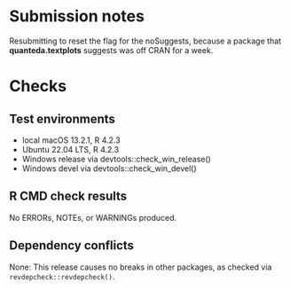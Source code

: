 # Submission notes

Resubmitting to reset the flag for the noSuggests, because a package that **quanteda.textplots** suggests was off CRAN for a week.

# Checks

## Test environments

* local macOS 13.2.1, R 4.2.3
* Ubuntu 22.04 LTS, R 4.2.3
* Windows release via devtools::check_win_release()
* Windows devel via devtools::check_win_devel()

## R CMD check results

No ERRORs, NOTEs, or WARNINGs produced.

## Dependency conflicts

None: This release causes no breaks in other packages, as checked via `revdepcheck::revdepcheck()`.
